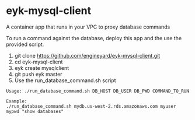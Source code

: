 # eyk-mysql-client
A container app that runs in your VPC to proxy database commands



To run a command against the database, deploy this app and the use the provided script.

1. git clone https://github.com/engineyard/eyk-mysql-client.git
2. cd eyk-mysql-client
3. eyk create mysqlclient
4. git push eyk master
5. Use the run_database_command.sh script

```
Usage: ./run_database_command.sh DB_HOST DB_USER DB_PWD COMMAND_TO_RUN

Example:
./run_database_command.sh mydb.us-west-2.rds.amazonaws.com myuser mypwd "show databases"
```
